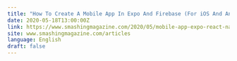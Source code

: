 ```yaml
---
title: "How To Create A Mobile App In Expo And Firebase (For iOS And Android)"
date: 2020-05-18T13:00:00Z
link: https://www.smashingmagazine.com/2020/05/mobile-app-expo-react-native-firebase-ios-android/?utm_medium=RSS&utm_source=news.12bit.vn
site: www.smashingmagazine.com/articles
language: English
draft: false
---
```

